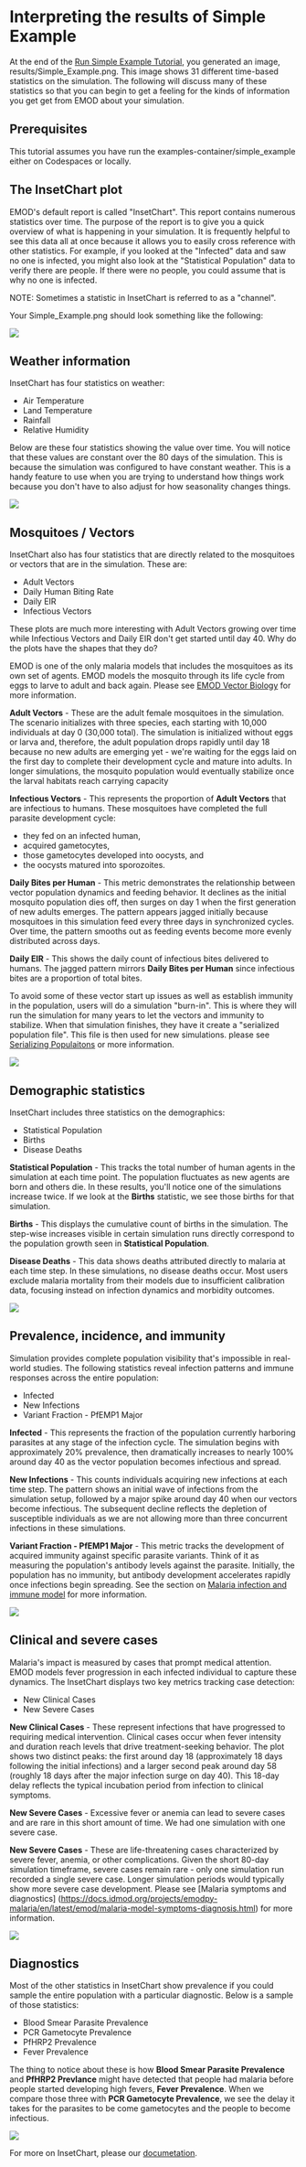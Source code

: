 # Interpreting the results of Simple Example

At the end of the [Run Simple Example Tutorial](tutorial_run_simple_example.md), you generated
an image, results/Simple_Example.png.  This image shows 31 different time-based statistics
on the simulation.  The following will discuss many of these statistics so that you
can begin to get a feeling for the kinds of information you get get from EMOD about
your simulation.

## Prerequisites

This tutorial assumes you have run the examples-container/simple_example either on
Codespaces or locally.

## The InsetChart plot

EMOD's default report is called "InsetChart".  This report contains numerous statistics
over time.  The purpose of the report is to give you a quick overview of what is happening
in your simulation.  It is frequently helpful to see this data all at once because it allows
you to easily cross reference with other statistics.  For example, if you looked at the
"Infected" data and saw no one is infected, you might also look at the "Statistical Population"
data to verify there are people.  If there were no people, you could assume that is why
no one is infected.

NOTE:  Sometimes a statistic in InsetChart is referred to as a "channel".

Your Simple_Example.png should look something like the following:

![](media/tutorial_17_understand_results.png)

## Weather information

InsetChart has four statistics on weather:
- Air Temperature
- Land Temperature
- Rainfall
- Relative Humidity

Below are these four statistics showing the value over time.  You will notice that these values
are constant over the 80 days of the simulation.  This is because the simulation was configured
to have constant weather.  This is a handy feature to use when you are trying to understand how
things work because you don't have to also adjust for how seasonality changes things.

![](media/tutorial_18_weather.png)

## Mosquitoes / Vectors

InsetChart also has four statistics that are directly related to the mosquitoes or vectors that
are in the simulation.  These are:
- Adult Vectors
- Daily Human Biting Rate
- Daily EIR
- Infectious Vectors

These plots are much more interesting with Adult Vectors growing over time while Infectious Vectors
and Daily EIR don't get started until day 40.  Why do the plots have the shapes that they do?

EMOD is one of the only malaria models that includes the mosquitoes as its own set of agents.
EMOD models the mosquito through its life cycle from eggs to larve to adult and back again.
Please see [EMOD Vector Biology](https://docs.idmod.org/projects/emodpy-malaria/en/latest/emod/vector-model-overview.html)
for more information.

**Adult Vectors** - These are the adult female mosquitoes in the simulation. The scenario initializes with three species,
each starting with 10,000 individuals at day 0 (30,000 total). The simulation is initialized without
eggs or larva and, therefore, the adult population drops rapidly until day 18 because no new adults
are emerging yet - we're waiting for the eggs laid on the first day to complete their development
cycle and mature into adults. In longer simulations, the mosquito population would eventually
stabilize once the larval habitats reach carrying capacity

**Infectious Vectors** - This represents the proportion of **Adult Vectors** that are infectious to humans. These
mosquitoes have completed the full parasite development cycle:
- they fed on an infected human,
- acquired gametocytes,
- those gametocytes developed into oocysts, and
- the oocysts matured into sporozoites.

**Daily Bites per Human** - This metric demonstrates the relationship between vector
population dynamics and feeding behavior. It declines as the initial mosquito population
dies off, then surges on day 1 when the first generation of new adults emerges. The pattern
appears jagged initially because mosquitoes in this simulation feed every three days in
synchronized cycles. Over time, the pattern smooths out as feeding events become more evenly
distributed across days.

**Daily EIR** - This shows the daily count of infectious bites delivered to humans. The jagged pattern
mirrors **Daily Bites per Human** since infectious bites are a proportion of total bites.

To avoid some of these vector start up issues as well as establish immunity in the population,
users will do a simulation "burn-in".  This is where they will run the simulation for many
years to let the vectors and immunity to stabilize.  When that simulation finishes, they have
it create a "serialized population file".  This file is then used for new simulations.
please see [Serializing Populaitons](https://docs.idmod.org/projects/emodpy-malaria/en/latest/emod/software-serializing-pops.html) 
or more information.

![](media/tutorial_19_vectors.png)

## Demographic statistics

InsetChart includes three statistics on the demographics:
- Statistical Population
- Births
- Disease Deaths

**Statistical Population** - This tracks the total number of human agents in the
simulation at each time point.  The population fluctuates as new agents are born
and others die. In these results, you'll notice one of the simulations increase twice.
If we look at the **Births** statistic, we see those births for that simulation.

**Births** - This displays the cumulative count of births in the simulation. The
step-wise increases visible in certain simulation runs directly correspond to the
population growth seen in **Statistical Population**.

**Disease Deaths** - This data shows deaths attributed directly to malaria at each
time step. In these simulations, no disease deaths occur. Most users exclude malaria
mortality from their models due to insufficient calibration data, focusing instead
on infection dynamics and morbidity outcomes.

![](media/tutorial_20_demographics.png)

## Prevalence, incidence, and immunity

Simulation provides complete population visibility that's impossible in real-world
studies. The following statistics reveal infection patterns and immune responses
across the entire population:
- Infected
- New Infections
- Variant Fraction - PfEMP1 Major

**Infected** - This represents the fraction of the population currently harboring
parasites at any stage of the infection cycle. The simulation begins with approximately
20% prevalence, then dramatically increases to nearly 100% around day 40 as the vector
population becomes infectious and spread.

**New Infections** - This counts individuals acquiring new infections at each time step.
The pattern shows an initial wave of infections from the simulation setup, followed by
a major spike around day 40 when our vectors become infectious. The subsequent decline
reflects the depletion of susceptible individuals as we are not allowing more than
three concurrent infections in these simulations.

**Variant Fraction - PfEMP1 Major** - This metric tracks the development of acquired
immunity against specific parasite variants. Think of it as measuring the population's
antibody levels against the parasite. Initially, the population has no immunity, but
antibody development accelerates rapidly once infections begin spreading. See the section on
[Malaria infection and immune model](https://docs.idmod.org/projects/emodpy-malaria/en/latest/emod/malaria-model-infection-immunity.html)
for more information.

![](media/tutorial_21_prevalence.png)

## Clinical and severe cases

Malaria's impact is measured by cases that prompt medical attention. EMOD models fever
progression in each infected individual to capture these dynamics. The InsetChart displays
two key metrics tracking case detection:
- New Clinical Cases
- New Severe Cases

**New Clinical Cases** - These represent infections that have progressed to requiring medical
intervention. Clinical cases occur when fever intensity and duration reach levels that drive
treatment-seeking behavior. The plot shows two distinct peaks: the first around day 18
(approximately 18 days following the initial infections) and a larger second peak around day 58
(roughly 18 days after the major infection surge on day 40). This 18-day delay reflects the
typical incubation period from infection to clinical symptoms.

**New Severe Cases** - Excessive fever or anemia can lead to severe cases and are rare in this
short amount of time.  We had one simulation with one severe case.

**New Severe Cases** - These are life-threatening cases characterized by severe fever, anemia,
or other complications. Given the short 80-day simulation timeframe, severe cases remain rare - only
one simulation run recorded a single severe case. Longer simulation periods would typically show
more severe case development.  Please see [Malaria symptoms and diagnostics]
(https://docs.idmod.org/projects/emodpy-malaria/en/latest/emod/malaria-model-symptoms-diagnosis.html)
for more information.

![](media/tutorial_22_cases.png)

## Diagnostics

Most of the other statistics in InsetChart show prevalence if you could sample the entire
population with a particular diagnostic.  Below is a sample of those statistics:
- Blood Smear Parasite Prevalence
- PCR Gametocyte Prevalence
- PfHRP2 Prevalence
- Fever Prevalence

The thing to notice about these is how **Blood Smear Parasite Prevalence** and **PfHRP2 Prevlance**
might have detected that people had malaria before people started developing high fevers,
**Fever Prevalence**.  When we compare those three with **PCR Gametocyte Prevalence**, we
see the delay it takes for the parasites to be come gametocytes and the people to become
infectious.

![](media/tutorial_23_diagnostics.png)

For more on InsetChart, please our [documetation](https://docs.idmod.org/projects/emodpy-malaria/en/latest/emod/software-report-inset-chart.html).

